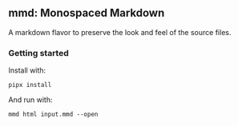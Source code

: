 mmd: Monospaced Markdown
---

A markdown flavor to preserve the look and feel of the source files.

### Getting started

Install with:

```shell
pipx install 
```

And run with:

```shell
mmd html input.mmd --open
```
